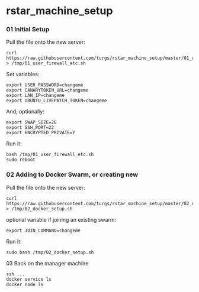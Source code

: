 # rstar_machine_setup

### 01 Initial Setup

Pull the file onto the new server:

```
curl https://raw.githubusercontent.com/turgs/rstar_machine_setup/master/01_user_firewall_etc.sh > /tmp/01_user_firewall_etc.sh
```
Set variables:

```
export USER_PASSWORD=changeme
export CANARYTOKEN_URL=changeme
export LAN_IP=changeme
export UBUNTU_LIVEPATCH_TOKEN=changeme
```

And, optionally:

```
export SWAP_SIZE=2G
export SSH_PORT=22
export ENCRYPTED_PRIVATE=Y
```

Run it:

```
bash /tmp/01_user_firewall_etc.sh
sudo reboot
```

### 02 Adding to Docker Swarm, or creating new

Pull the file onto the new server:

```
curl https://raw.githubusercontent.com/turgs/rstar_machine_setup/master/02_docker_setup.sh > /tmp/02_docker_setup.sh
```
optional variable if joining an existing swarm:

```
export JOIN_COMMAND=changeme
```

Run it:

```
sudo bash /tmp/02_docker_setup.sh
```

03 Back on the manager machine

```
ssh ...
docker service ls
docker node ls
```
